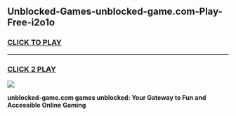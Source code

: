 
## Unblocked-Games-unblocked-game.com-Play-Free-i2o1o
<h3>
<a href="https://premium76.site?title=unblocked-game.com&ref=17A">CLICK TO PLAY</a></h3>
<hr>

<h3>
<a href="https://premium76.site?title=unblocked-game.com&ref=17A">CLICK 2 PLAY</a>
  
</h3>

<a href="https://premium76.site?title=unblocked-game.com&ref=17A"><img src="https://clearcache.store/games.png"></a>


**unblocked-game.com games unblocked: Your Gateway to Fun and Accessible Online Gaming**
